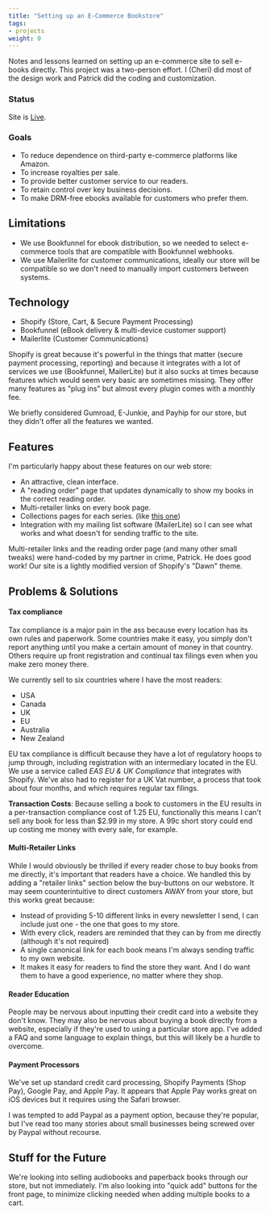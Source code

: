 ```yaml
---
title: "Setting up an E-Commerce Bookstore"
tags:
- projects
weight: 0
---
```


Notes and lessons learned on setting up an e-commerce site to sell e-books directly. This project was a two-person effort. I (Cheri) did most of the design work and Patrick did the coding and customization.

### Status
Site is [Live](http://www.cheribaker.com).

### Goals
- To reduce dependence on third-party e-commerce platforms like Amazon.
- To increase royalties per sale.
- To provide better customer service to our readers.
- To retain control over key business decisions.
- To make DRM-free ebooks available for customers who prefer them.

## Limitations
- We use Bookfunnel for ebook distribution, so we needed to select e-commerce tools that are compatible with Bookfunnel webhooks.
- We use Mailerlite for customer communications, ideally our store will be compatible so we don't need to manually import customers between systems.

## Technology
- Shopify  (Store, Cart, & Secure Payment Processing)
- Bookfunnel (eBook delivery & multi-device customer support)
- Mailerlite  (Customer Communications)

Shopify is great because it's powerful in the things that matter (secure payment processing, reporting) and because it integrates with a lot of services we use (Bookfunnel, MailerLite) but it also sucks at times because features which would seem very basic are sometimes missing. They offer many features as "plug ins" but almost every plugin comes with a monthly fee.

We briefly considered Gumroad, E-Junkie, and Payhip for our store, but they didn't offer all the features we wanted.

## Features
I'm particularly happy about these features on our web store:
- An attractive, clean interface.
- A "reading order" page that updates dynamically to show my books in the correct reading order.
- Multi-retailer links on every book page.
- Collections pages for each series. (like [this one](https://www.cheribaker.com/Ellie))
- Integration with my mailing list software (MailerLite) so I can see what works and what doesn't for sending traffic to the site.

Multi-retailer links and the reading order page (and many other small tweaks) were hand-coded by my partner in crime, Patrick. He does good work! Our site is a lightly modified version of Shopify's "Dawn" theme. 

## Problems & Solutions

#### Tax compliance
Tax compliance is a major pain in the ass because every location has its own rules and paperwork. Some countries make it easy, you simply don't report anything until you make a certain amount of money in that country. Others require up front registration and continual tax filings even when you make zero money there.

We currently sell to six countries where I have the most readers:
* USA
* Canada
* UK 
* EU 
* Australia
* New Zealand

EU tax compliance is difficult because they have a lot of regulatory hoops to jump through, including registration with an intermediary located in the EU. We use a service called *EAS EU & UK Compliance* that integrates with Shopify. We've also had to register for a UK Vat number, a process that took about four months, and which requires regular tax filings.

**Transaction Costs**: Because selling a book to customers in the EU results in a per-transaction compliance cost of 1.25 EU, functionally this means I can't sell any book for less than $2.99 in my store. A 99c short story could end up costing me money with every sale, for example.

#### Multi-Retailer Links
While I would obviously be thrilled if every reader chose to buy books from me directly, it's important that readers have a choice. We handled this by adding a "retailer links" section below the buy-buttons on our webstore. It may seem counterintuitive to direct customers AWAY from your store, but this works great because:

- Instead of providing 5-10 different links in every newsletter I send, I can include just one - the one that goes to my store.
- With every click, readers are reminded that they can by from me directly (although it's not required)
- A single canonical link for each book means I'm always sending traffic to my own website.
- It makes it easy for readers to find the store they want. And I do want them to have a good experience, no matter where they shop.

#### Reader Education
People may be nervous about inputting their credit card into a website they don't know. They may also be nervous about buying a book directly from a website, especially if they're used to using a particular store app.  I've added a FAQ and some language to explain things, but this will likely be a hurdle to overcome.

#### Payment Processors
We've set up standard credit card processing, Shopify Payments (Shop Pay), Google Pay, and Apple Pay. It appears that Apple Pay works great on iOS devices but it requires using the Safari browser.

I was tempted to add Paypal as a payment option, because they're popular, but I've read too many stories about small businesses being screwed over by Paypal without recourse.

## Stuff for the Future

We're looking into selling audiobooks and paperback books through our store, but not immediately.  I'm also looking into "quick add" buttons for the front page, to minimize clicking needed when adding multiple books to a cart.